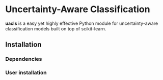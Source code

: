 # Uncertainty-Aware Classification

**uacls** is a easy yet highly effective Python module for uncertainty-aware classification models built on top of scikit-learn. 

## Installation 

### Dependencies 

### User installation
